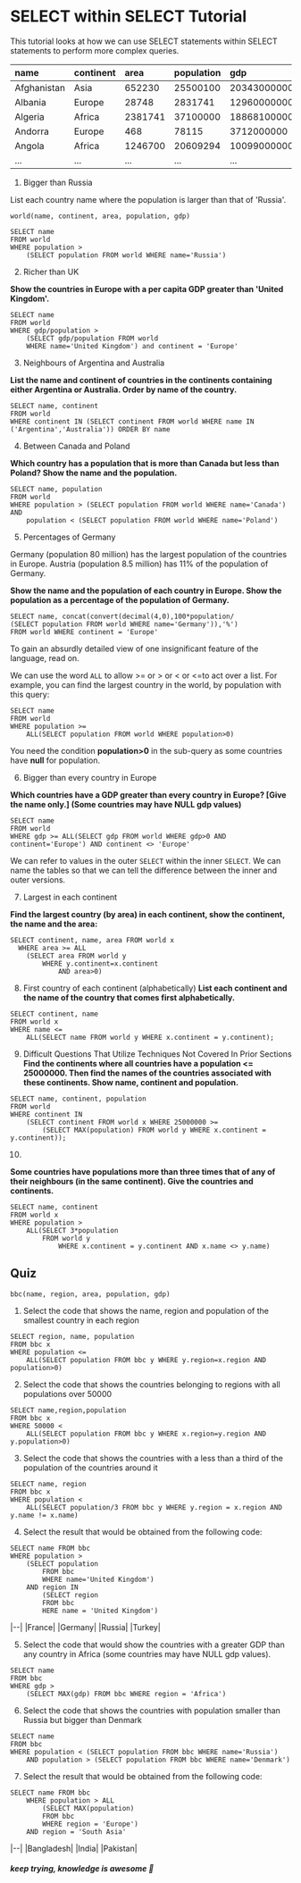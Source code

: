 # SELECT within SELECT Tutorial

This tutorial looks at how we can use SELECT statements within SELECT statements to perform more complex queries.

|name | continent | area | population | gdp |
|:--|:--|:--|:--|:--|
|Afghanistan | Asia | 652230 | 25500100 | 20343000000 |
|Albania | Europe | 28748 | 2831741 | 12960000000 |
|Algeria | Africa | 2381741 | 37100000 | 188681000000 |
|Andorra | Europe | 468 | 78115 | 3712000000 |
|Angola | Africa | 1246700 | 20609294 | 100990000000 |
|...|...|...|...|...|

1. Bigger than Russia

List each country name where the population is larger than that of 'Russia'.

```
world(name, continent, area, population, gdp)
```

```
SELECT name 
FROM world
WHERE population > 
    (SELECT population FROM world WHERE name='Russia')
```      

2. Richer than UK

**Show the countries in Europe with a per capita GDP greater than 'United Kingdom'.**

```
SELECT name 
FROM world
WHERE gdp/population >
    (SELECT gdp/population FROM world
    WHERE name='United Kingdom') and continent = 'Europe'
```

3. Neighbours of Argentina and Australia

**List the name and continent of countries in the continents containing either Argentina or Australia. Order by name of the country.**

```
SELECT name, continent 
FROM world 
WHERE continent IN (SELECT continent FROM world WHERE name IN ('Argentina','Australia')) ORDER BY name
```


4. Between Canada and Poland

**Which country has a population that is more than Canada but less than Poland? Show the name and the population.**

```
SELECT name, population 
FROM world 
WHERE population > (SELECT population FROM world WHERE name='Canada') AND 
    population < (SELECT population FROM world WHERE name='Poland')
```

5. Percentages of Germany

Germany (population 80 million) has the largest population of the countries in Europe. Austria (population 8.5 million) has 11% of the population of Germany.

**Show the name and the population of each country in Europe. Show the population as a percentage of the population of Germany.**

```
SELECT name, concat(convert(decimal(4,0),100*population/
(SELECT population FROM world WHERE name='Germany')),'%')
FROM world WHERE continent = 'Europe'
```

To gain an absurdly detailed view of one insignificant feature of the language, read on.

We can use the word `ALL` to allow >= or > or < or <=to act over a list. For example, you can find the largest country in the world, by population with this query:

```
SELECT name
FROM world
WHERE population >= 
    ALL(SELECT population FROM world WHERE population>0)
```

You need the condition **population>0** in the sub-query as some countries have **null** for population.

6. Bigger than every country in Europe

**Which countries have a GDP greater than every country in Europe? [Give the name only.] (Some countries may have NULL gdp values)**

```
SELECT name 
FROM world 
WHERE gdp >= ALL(SELECT gdp FROM world WHERE gdp>0 AND continent='Europe') AND continent <> 'Europe'
```

We can refer to values in the outer `SELECT` within the inner `SELECT`. We can name the tables so that we can tell the difference between the inner and outer versions.


7. Largest in each continent

**Find the largest country (by area) in each continent, show the continent, the name and the area:**

```
SELECT continent, name, area FROM world x
  WHERE area >= ALL
    (SELECT area FROM world y
        WHERE y.continent=x.continent
            AND area>0)
```


8. First country of each continent (alphabetically)
**List each continent and the name of the country that comes first alphabetically.**

```
SELECT continent, name 
FROM world x 
WHERE name <= 
    ALL(SELECT name FROM world y WHERE x.continent = y.continent);
```

9. Difficult Questions That Utilize Techniques Not Covered In Prior Sections
**Find the continents where all countries have a population <= 25000000. Then find the names of the countries associated with these continents. Show name, continent and population.**

```
SELECT name, continent, population 
FROM world 
WHERE continent IN 
    (SELECT continent FROM world x WHERE 25000000 >= 
        (SELECT MAX(population) FROM world y WHERE x.continent = y.continent));
```

10.
**Some countries have populations more than three times that of any of their neighbours (in the same continent). Give the countries and continents.**

```
SELECT name, continent 
FROM world x
WHERE population > 
    ALL(SELECT 3*population 
        FROM world y 
            WHERE x.continent = y.continent AND x.name <> y.name)
```

## Quiz

```
bbc(name, region, area, population, gdp)
```

1. Select the code that shows the name, region and population of the smallest country in each region

```
SELECT region, name, population 
FROM bbc x 
WHERE population <= 
    ALL(SELECT population FROM bbc y WHERE y.region=x.region AND population>0)
```

2. Select the code that shows the countries belonging to regions with all populations over 50000

```
SELECT name,region,population 
FROM bbc x 
WHERE 50000 < 
    ALL(SELECT population FROM bbc y WHERE x.region=y.region AND y.population>0)
```

3. Select the code that shows the countries with a less than a third of the population of the countries around it

```
SELECT name, region 
FROM bbc x
WHERE population < 
    ALL(SELECT population/3 FROM bbc y WHERE y.region = x.region AND y.name != x.name)
```

4. Select the result that would be obtained from the following code:

```
SELECT name FROM bbc
WHERE population >
    (SELECT population
        FROM bbc
        WHERE name='United Kingdom')
    AND region IN
        (SELECT region
        FROM bbc
        HERE name = 'United Kingdom')
```

|--|
|France|
|Germany|
|Russia|
|Turkey|

5. Select the code that would show the countries with a greater GDP than any country in Africa (some countries may have NULL gdp values).

```
SELECT name 
FROM bbc
WHERE gdp > 
    (SELECT MAX(gdp) FROM bbc WHERE region = 'Africa')
```

6. Select the code that shows the countries with population smaller than Russia but bigger than Denmark

```
SELECT name 
FROM bbc
WHERE population < (SELECT population FROM bbc WHERE name='Russia')
    AND population > (SELECT population FROM bbc WHERE name='Denmark')
```

7. Select the result that would be obtained from the following code:

```
SELECT name FROM bbc
    WHERE population > ALL
        (SELECT MAX(population)
        FROM bbc
        WHERE region = 'Europe')
    AND region = 'South Asia'
```

|--|
|Bangladesh|
|India|
|Pakistan|

##### *keep trying, knowledge is awesome*  :facepunch: